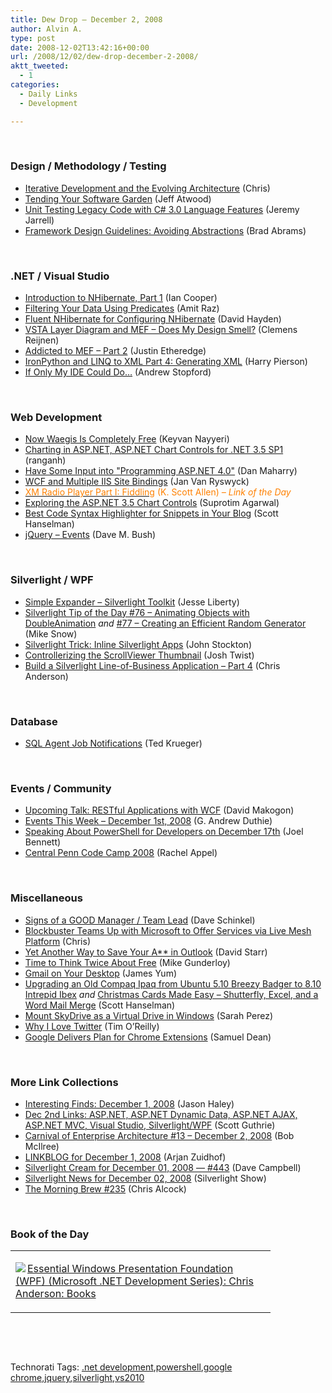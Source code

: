```yaml
---
title: Dew Drop – December 2, 2008
author: Alvin A.
type: post
date: 2008-12-02T13:42:16+00:00
url: /2008/12/02/dew-drop-december-2-2008/
aktt_tweeted:
  - 1
categories:
  - Daily Links
  - Development

---
```

&#160;

### Design / Methodology / Testing

  * <a target="_blank" href="http://rdaarchitecture.blogspot.com/2008/12/iterative-development-and-evolving.html">Iterative Development and the Evolving Architecture</a> (Chris)
  * <a target="_blank" href="http://www.codinghorror.com/blog/archives/000987.html">Tending Your Software Garden</a> (Jeff Atwood)
  * <a target="_blank" href="http://jeremyjarrell.com/archive/2008/12/01/109.aspx">Unit Testing Legacy Code with C# 3.0 Language Features</a> (Jeremy Jarrell)
  * <a target="_blank" href="http://blogs.msdn.com/brada/archive/2008/12/01/framework-design-guidelines-avoiding-abstractions.aspx">Framework Design Guidelines: Avoiding Abstractions</a> (Brad Abrams)

&#160;

### .NET / Visual Studio

  * <a target="_blank" href="http://codebetter.com/blogs/ian_cooper/archive/2008/12/01/introduction-to-nhibernate-part-1.aspx">Introduction to NHibernate, Part 1</a> (Ian Cooper)
  * <a target="_blank" href="http://www.dev102.com/2008/12/01/filtering-you-data-using-predicates/">Filtering Your Data Using Predicates</a> (Amit Raz)
  * <a target="_blank" href="http://codebetter.com/blogs/david.hayden/archive/2008/12/01/fluent-nhibernate-for-configuring-nhibernate.aspx">Fluent NHibernate for Configuring NHibernate</a> (David Hayden)
  * <a target="_blank" href="http://clemensreijnen.nl/post/2008/12/VSTA-Layer-Diagram-and-MEFndash%3b-Does-my-Design-Smell.aspx">VSTA Layer Diagram and MEF &#8211; Does My Design Smell?</a> (Clemens Reijnen)
  * <a target="_blank" href="http://www.codethinked.com/post/2008/12/01/Addicted-To-MEF-Part-2.aspx">Addicted to MEF &#8211; Part 2</a> (Justin Etheredge)
  * <a target="_blank" href="http://devhawk.net/2008/12/02/IronPython+And+Linq+To+XML+Part+4+Generating+XML.aspx">IronPython and LINQ to XML Part 4: Generating XML</a> (Harry Pierson)
  * <a target="_blank" href="http://weblogs.asp.net/astopford/archive/2008/12/02/if-only-my-ide-could-do.aspx">If Only My IDE Could Do&#8230;</a> (Andrew Stopford)

&#160;

### Web Development

  * <a target="_blank" href="http://nayyeri.net/blog/now-waegis-is-completely-free/">Now Waegis Is Completely Free</a> (Keyvan Nayyeri)
  * <a target="_blank" href="http://geekswithblogs.net/ranganh/archive/2008/12/01/charting-in-asp.net-asp.net-chart-controls-for-.net-3.5-sp1.aspx">Charting in ASP.NET, ASP.NET Chart Controls for .NET 3.5 SP1</a> (ranganh)
  * <a target="_blank" href="http://forums.asp.net/p/1355073/2777350.aspx#2777350">Have Some Input into "Programming ASP.NET 4.0"</a> (Dan Maharry)
  * <a target="_blank" href="http://elegantcode.com/2008/12/01/wcf-and-multiple-iis-site-bindings/">WCF and Multiple IIS Site Bindings</a> (Jan Van Ryswyck)
  * <a target="_blank" href="http://odetocode.com/Blogs/scott/archive/2008/12/01/12355.aspx"><font color="#ff8000">XM Radio Player Part I: Fiddling</font></a> <font color="#ff8000">(K. Scott Allen)<em> – Link of the Day</em></font>
  * <a target="_blank" href="http://www.dotnetcurry.com/ShowArticle.aspx?ID=238">Exploring the ASP.NET 3.5 Chart Controls</a> (Suprotim Agarwal)
  * <a target="_blank" href="http://www.hanselman.com/blog/BestCodeSyntaxHighlighterForSnippetsInYourBlog.aspx">Best Code Syntax Highlighter for Snippets in Your Blog</a> (Scott Hanselman)
  * <a target="_blank" href="http://blog.dmbcllc.com/2008/12/02/jquery-events/">jQuery – Events</a> (Dave M. Bush)

&#160;

### Silverlight / WPF

  * <a target="_blank" href="http://silverlight.net/blogs/jesseliberty/archive/2008/12/01/simple-expander-silverlight-toolkit.aspx">Simple Expander &#8211; Silverlight Toolkit</a> (Jesse Liberty)
  * <a target="_blank" href="http://silverlight.net/blogs/msnow/archive/2008/12/01/silverlight-tip-of-the-day-76-animating-objects-with-doubleanimation.aspx">Silverlight Tip of the Day #76 &#8211; Animating Objects with DoubleAnimation</a>&#160;_and_&#160;<a target="_blank" href="http://silverlight.net/blogs/msnow/archive/2008/12/01/silverlight-tip-of-the-day-77-creating-an-efficient-random-generator.aspx">#77 &#8211; Creating an Efficient Random Generator</a> (Mike Snow)
  * <a target="_blank" href="http://riathoughts.com/blog/silverlight/silverlight-trick-inline-silverlight-apps/">Silverlight Trick: Inline Silverlight Apps</a> (John Stockton)
  * <a target="_blank" href="http://www.thejoyofcode.com/Controllerizing_the_ScrollViewer_Thumbnail.aspx">Controllerizing the ScrollViewer Thumbnail</a> (Josh Twist)
  * <a target="_blank" href="http://www.silverlightshow.net/items/Building-a-Silverlight-Line-Of-Business-Application-Part-4.aspx">Build a Silverlight Line-of-Business Application &#8211; Part 4</a> (Chris Anderson)

&#160;

### Database

  * <a target="_blank" href="http://blogs.lessthandot.com/index.php/DataMgmt/DataDesign/sql-agent-job-notifications">SQL Agent Job Notifications</a> (Ted Krueger)

&#160;

### Events / Community

  * <a target="_blank" href="http://rdaarchitecture.blogspot.com/2008/12/upcoming-talk-restful-applications-with.html">Upcoming Talk: RESTful Applications with WCF</a> (David Makogon)
  * <a target="_blank" href="http://blogs.msdn.com/gduthie/archive/2008/12/01/events-this-week-december-1st-2008.aspx">Events This Week &#8211; December 1st, 2008</a> (G. Andrew Duthie)
  * <a target="_blank" href="http://huddledmasses.org/speaking-about-powershell-for-developers-on-december-17th/">Speaking About PowerShell for Developers on December 17th</a> (Joel Bennett)
  * <a target="_blank" href="http://rachelappel.com/speaking/central-penn-code-camp-2008/">Central Penn Code Camp 2008</a> (Rachel Appel)

&#160;

### Miscellaneous

  * <a target="_blank" href="http://www.codezest.com/archive/2008/12/01/signs-of-a-good-manager-team-lead.aspx">Signs of a GOOD Manager / Team Lead</a> (Dave Schinkel)
  * <a target="_blank" href="http://feedproxy.google.com/~r/liveside/~3/WugE_dQ334I/blockbuster-teams-up-with-microsoft-to-offer-services-via-live-mesh-platform.aspx">Blockbuster Teams Up with Microsoft to Offer Services via Live Mesh Platform</a> (Chris)
  * <a target="_blank" href="http://elegantcode.com/2008/12/01/yet-another-way-to-screw-up-with-outlook/">Yet Another Way to Save Your A** in Outlook</a> (David Starr)
  * <a target="_blank" href="http://webworkerdaily.com/2008/12/01/time-to-think-twice-about-free/">Time to Think Twice About Free</a> (Mike Gunderloy)
  * <a target="_blank" href="http://gmailblog.blogspot.com/2008/12/gmail-on-your-desktop.html">Gmail on Your Desktop</a> (James Yum)
  * <a target="_blank" href="http://www.hanselman.com/blog/UpgradingAnOldCompaqIpaqFromUbuntu510BreezyBadgerTo810IntrepidIbex.aspx">Upgrading an Old Compaq Ipaq from Ubuntu 5.10 Breezy Badger to 8.10 Intrepid Ibex</a>&#160;_and_&#160;<a target="_blank" href="http://www.hanselman.com/blog/ChristmasCardsMadeEasyShutterflyExcelAndAWordMailMerge.aspx">Christmas Cards Made Easy &#8211; Shutterfly, Excel, and a Word Mail Merge</a> (Scott Hanselman)
  * <a target="_blank" href="http://on10.net/blogs/sarahintampa/Mount-SkyDrive-As-A-Virtual-Drive-In-Windows/">Mount SkyDrive as a Virtual Drive in Windows</a> (Sarah Perez)
  * <a target="_blank" href="http://radar.oreilly.com/2008/11/why-i-like-twitter.html">Why I Love Twitter</a> (Tim O’Reilly)
  * <a target="_blank" href="http://webworkerdaily.com/2008/12/01/google-delivers-plan-for-chrome-extensions/">Google Delivers Plan for Chrome Extensions</a> (Samuel Dean)

&#160;

### More Link Collections

  * <a target="_blank" href="http://jasonhaley.com/blog/archive/2008/12/01/142552.aspx">Interesting Finds: December 1, 2008</a> (Jason Haley)
  * <a target="_blank" href="http://weblogs.asp.net/scottgu/archive/2008/12/02/dec-2nd-links-asp-net-asp-net-dynamic-data-asp-net-ajax-asp-net-mvc-visual-studio-silverlight-wpf.aspx">Dec 2nd Links: ASP.NET, ASP.NET Dynamic Data, ASP.NET AJAX, ASP.NET MVC, Visual Studio, Silverlight/WPF</a> (Scott Guthrie)
  * <a target="_blank" href="http://enterprisearchitect.typepad.com/ea/2008/12/carnival-of-enterprise-architecture-13-december-2-2008.html">Carnival of Enterprise Architecture #13 &#8211; December 2, 2008</a> (Bob McIlree)
  * <a target="_blank" href="http://www.arjansworld.com/2008/12/01/linkblog-for-december-1-2008/">LINKBLOG for December 1, 2008</a> (Arjan Zuidhof)
  * <a target="_blank" href="http://geekswithblogs.net/WynApseTechnicalMusings/archive/2008/12/01/127512.aspx">Silverlight Cream for December 01, 2008 &#8212; #443</a> (Dave Campbell)
  * <a target="_blank" href="http://www.silverlightshow.net/news/Silverlight-News-for-December-02-2008.aspx">Silverlight News for December 02, 2008</a> (Silverlight Show)
  * <a target="_blank" href="http://blog.cwa.me.uk/2008/12/02/the-morning-brew-235/">The Morning Brew #235</a> (Chris Alcock)

&#160;

### Book of the Day

<div style="padding-bottom: 0px; margin: 0px; padding-left: 0px; padding-right: 0px; display: inline; float: none; padding-top: 0px" id="scid:7dc1bd33-94bd-46fd-a20b-0131235bcd47:f18df521-c4e6-4227-a801-fac046bc93b8" class="wlWriterEditableSmartContent">
  <table cellspacing="0" cellpadding="2" width="400" border="0" unselectable="on">
    <tr>
      <td valign="top" width="400">
        <p>
          <a title="Essential Windows Presentation Foundation (WPF) (Microsoft .NET Development Series): Chris Anderson: Books" href="http://www.amazon.com/exec/obidos/ASIN/0321374479/alvinashcraft-20"><img data-recalc-dims="1" decoding="async" src="https://i0.wp.com/images.amazon.com/images/P/0321374479.01.MZZZZZZZ.jpg?w=660" border="0" align="left" style="float:left" />Essential Windows Presentation Foundation (WPF) (Microsoft .NET Development Series): Chris Anderson: Books</a>
        </p>
      </td>
    </tr>
  </table>
</div>

&#160;

<div style="padding-bottom: 0px; margin: 0px; padding-left: 0px; padding-right: 0px; display: inline; float: none; padding-top: 0px" id="scid:C16BAC14-9A3D-4c50-9394-FBFEF7A93539:bc724222-bc4d-4700-8d9e-47a71254a6d6" class="wlWriterEditableSmartContent">
  <!--dotnetkickit-->
</div>

&#160;

<div style="padding-bottom: 0px; margin: 0px; padding-left: 0px; padding-right: 0px; display: inline; float: none; padding-top: 0px" id="scid:0767317B-992E-4b12-91E0-4F059A8CECA8:d573a901-fee8-4588-abf1-49badf46587d" class="wlWriterEditableSmartContent">
  Technorati Tags: <a href="http://technorati.com/tags/.net+development" rel="tag">.net development</a>,<a href="http://technorati.com/tags/powershell" rel="tag">powershell</a>,<a href="http://technorati.com/tags/google+chrome" rel="tag">google chrome</a>,<a href="http://technorati.com/tags/jquery" rel="tag">jquery</a>,<a href="http://technorati.com/tags/silverlight" rel="tag">silverlight</a>,<a href="http://technorati.com/tags/vs2010" rel="tag">vs2010</a>
</div>